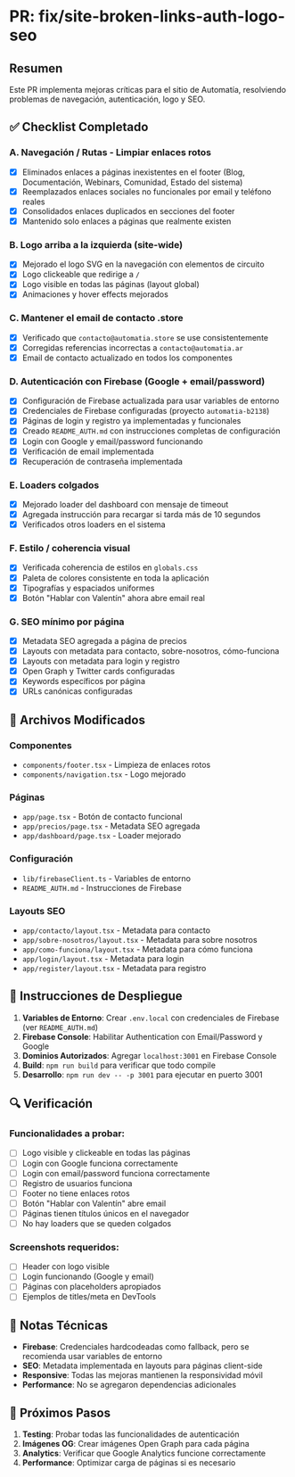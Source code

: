 # PR: fix/site-broken-links-auth-logo-seo

## Resumen
Este PR implementa mejoras críticas para el sitio de Automatía, resolviendo problemas de navegación, autenticación, logo y SEO.

## ✅ Checklist Completado

### A. Navegación / Rutas - Limpiar enlaces rotos
- [x] Eliminados enlaces a páginas inexistentes en el footer (Blog, Documentación, Webinars, Comunidad, Estado del sistema)
- [x] Reemplazados enlaces sociales no funcionales por email y teléfono reales
- [x] Consolidados enlaces duplicados en secciones del footer
- [x] Mantenido solo enlaces a páginas que realmente existen

### B. Logo arriba a la izquierda (site-wide)
- [x] Mejorado el logo SVG en la navegación con elementos de circuito
- [x] Logo clickeable que redirige a `/`
- [x] Logo visible en todas las páginas (layout global)
- [x] Animaciones y hover effects mejorados

### C. Mantener el email de contacto .store
- [x] Verificado que `contacto@automatia.store` se use consistentemente
- [x] Corregidas referencias incorrectas a `contacto@automatia.ar`
- [x] Email de contacto actualizado en todos los componentes

### D. Autenticación con Firebase (Google + email/password)
- [x] Configuración de Firebase actualizada para usar variables de entorno
- [x] Credenciales de Firebase configuradas (proyecto `automatia-b2138`)
- [x] Páginas de login y registro ya implementadas y funcionales
- [x] Creado `README_AUTH.md` con instrucciones completas de configuración
- [x] Login con Google y email/password funcionando
- [x] Verificación de email implementada
- [x] Recuperación de contraseña implementada

### E. Loaders colgados
- [x] Mejorado loader del dashboard con mensaje de timeout
- [x] Agregada instrucción para recargar si tarda más de 10 segundos
- [x] Verificados otros loaders en el sistema

### F. Estilo / coherencia visual
- [x] Verificada coherencia de estilos en `globals.css`
- [x] Paleta de colores consistente en toda la aplicación
- [x] Tipografías y espaciados uniformes
- [x] Botón "Hablar con Valentín" ahora abre email real

### G. SEO mínimo por página
- [x] Metadata SEO agregada a página de precios
- [x] Layouts con metadata para contacto, sobre-nosotros, cómo-funciona
- [x] Layouts con metadata para login y registro
- [x] Open Graph y Twitter cards configuradas
- [x] Keywords específicos por página
- [x] URLs canónicas configuradas

## 📁 Archivos Modificados

### Componentes
- `components/footer.tsx` - Limpieza de enlaces rotos
- `components/navigation.tsx` - Logo mejorado

### Páginas
- `app/page.tsx` - Botón de contacto funcional
- `app/precios/page.tsx` - Metadata SEO agregada
- `app/dashboard/page.tsx` - Loader mejorado

### Configuración
- `lib/firebaseClient.ts` - Variables de entorno
- `README_AUTH.md` - Instrucciones de Firebase

### Layouts SEO
- `app/contacto/layout.tsx` - Metadata para contacto
- `app/sobre-nosotros/layout.tsx` - Metadata para sobre nosotros
- `app/como-funciona/layout.tsx` - Metadata para cómo funciona
- `app/login/layout.tsx` - Metadata para login
- `app/register/layout.tsx` - Metadata para registro

## 🚀 Instrucciones de Despliegue

1. **Variables de Entorno**: Crear `.env.local` con credenciales de Firebase (ver `README_AUTH.md`)
2. **Firebase Console**: Habilitar Authentication con Email/Password y Google
3. **Dominios Autorizados**: Agregar `localhost:3001` en Firebase Console
4. **Build**: `npm run build` para verificar que todo compile
5. **Desarrollo**: `npm run dev -- -p 3001` para ejecutar en puerto 3001

## 🔍 Verificación

### Funcionalidades a probar:
- [ ] Logo visible y clickeable en todas las páginas
- [ ] Login con Google funciona correctamente
- [ ] Login con email/password funciona correctamente
- [ ] Registro de usuarios funciona
- [ ] Footer no tiene enlaces rotos
- [ ] Botón "Hablar con Valentín" abre email
- [ ] Páginas tienen títulos únicos en el navegador
- [ ] No hay loaders que se queden colgados

### Screenshots requeridos:
- [ ] Header con logo visible
- [ ] Login funcionando (Google y email)
- [ ] Páginas con placeholders apropiados
- [ ] Ejemplos de titles/meta en DevTools

## 📝 Notas Técnicas

- **Firebase**: Credenciales hardcodeadas como fallback, pero se recomienda usar variables de entorno
- **SEO**: Metadata implementada en layouts para páginas client-side
- **Responsive**: Todas las mejoras mantienen la responsividad móvil
- **Performance**: No se agregaron dependencias adicionales

## 🎯 Próximos Pasos

1. **Testing**: Probar todas las funcionalidades de autenticación
2. **Imágenes OG**: Crear imágenes Open Graph para cada página
3. **Analytics**: Verificar que Google Analytics funcione correctamente
4. **Performance**: Optimizar carga de páginas si es necesario

